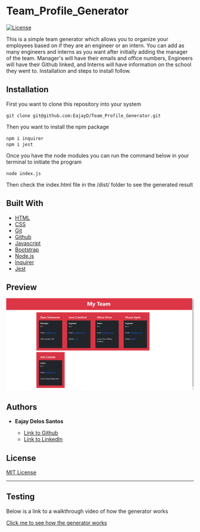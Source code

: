 # Team_Profile_Generator

[![License](https://img.shields.io/badge/license-MIT-blue)](https://opensource.org/licenses/MIT)

This is a simple team generator which allows you to organize your employees based on if they are an engineer or an intern. You can add as many engineers and interns as you want after initially adding the manager of the team. Manager's will have their emails and office numbers, Engineers will have their Github linked, and Interns will have information on the school they went to. Installation and steps to install follow.


## Installation

 First you want to clone this repository into your system

  ```
  git clone git@github.com:EajayD/Team_Profile_Generator.git
  ```

  Then you want to install the npm package 

  ```
  npm i inquirer
  npm i jest
  ```

  Once you have the node modules you can run the command below in your terminal to initiate the program

  ```
  node index.js
  ```

  Then check the index.html file in the /dist/ folder to see the generated result

## Built With

* [HTML](https://developer.mozilla.org/en-US/docs/Web/HTML)
* [CSS](https://developer.mozilla.org/en-US/docs/Web/CSS)
* [Git](https://git-scm.com/about)
* [Github](https://github.com/)
* [Javascript](https://developer.mozilla.org/en-US/docs/Web/JavaScript)
* [Bootstrap](https://getbootstrap.com/docs/5.0/getting-started/introduction/)
* [Node.js](https://nodejs.org/en/docs/)
* [Inquirer](https://www.npmjs.com/package/inquirer)
* [Jest](https://jestjs.io/)

## Preview

<img src="./dist/Screenshot.png" alt="preview">

## Authors

* **Eajay Delos Santos** 

    - [Link to Github](https://github.com/EajayD)
    - [Link to LinkedIn](https://www.linkedin.com/in/eajay-delos-santos-912950214/)

## License
  
 [MIT License](https://opensource.org/licenses/MIT)
  
  ---


## Testing

Below is a link to a walkthrough video of how the generator works


<a href = "https://drive.google.com/file/d/1aqAPm_wrLOtPx_jPRiv0EW5a5_NdHlje/view?usp=sharing">Click me to see how the generator works</a>
